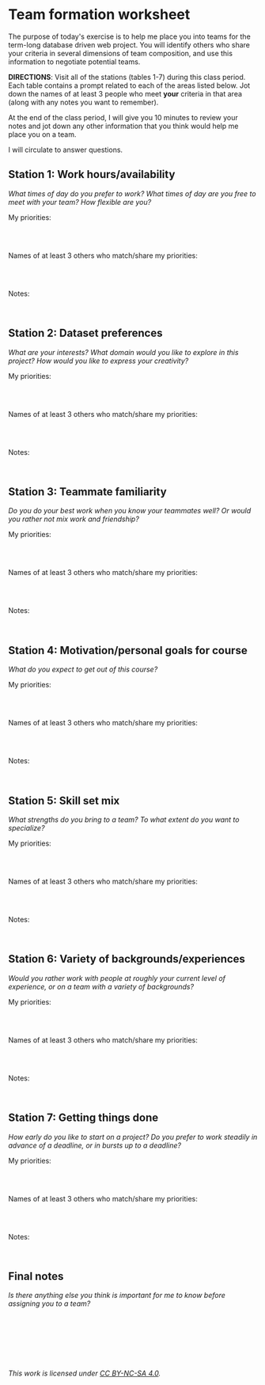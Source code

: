 # Team formation worksheet

The purpose of today's exercise is to help me place you into teams for the term-long database driven web project. You will identify others who share your criteria in several dimensions of team composition, and use this information to negotiate potential teams.

**DIRECTIONS**: Visit all of the stations (tables 1-7) during this class period. Each table contains a prompt related to each of the areas listed below. Jot down the names of at least 3 people who meet **your** criteria in that area (along with any notes you want to remember). 

At the end of the class period, I will give you 10 minutes to review your notes and jot down any other information that you think would help me place you on a team.

I will circulate to answer questions.

## Station 1: Work hours/availability
_What times of day do you prefer to work? What times of day are you free to meet with your team? How flexible are you?_

My priorities:
<pre>


</pre>
Names of at least 3 others who match/share my priorities:
<pre>


</pre>
Notes:
<pre>

</pre>

## Station 2: Dataset preferences
_What are your interests? What domain would you like to explore in this project? How would you like to express your creativity?_

My priorities:
<pre>


</pre>
Names of at least 3 others who match/share my priorities:
<pre>


</pre>
Notes:
<pre>

</pre>

## Station 3: Teammate familiarity
_Do you do your best work when you know your teammates well? Or would you rather not mix work and friendship?_

My priorities:
<pre>


</pre>
Names of at least 3 others who match/share my priorities:
<pre>


</pre>
Notes:
<pre>

</pre>

## Station 4: Motivation/personal goals for course
_What do you expect to get out of this course?_

My priorities:
<pre>


</pre>
Names of at least 3 others who match/share my priorities:
<pre>


</pre>
Notes:
<pre>

</pre>

## Station 5: Skill set mix
_What strengths do you bring to a team? To what extent do you want to specialize?_

My priorities:
<pre>


</pre>
Names of at least 3 others who match/share my priorities:
<pre>


</pre>
Notes:
<pre>

</pre>

## Station 6: Variety of backgrounds/experiences
_Would you rather work with people at roughly your current level of experience, or on a team with a variety of backgrounds?_

My priorities:
<pre>


</pre>
Names of at least 3 others who match/share my priorities:
<pre>


</pre>
Notes:
<pre>

</pre>

## Station 7: Getting things done
_How early do you like to start on a project? Do you prefer to work steadily in advance of a deadline, or in bursts up to a deadline?_

My priorities:
<pre>


</pre>
Names of at least 3 others who match/share my priorities:
<pre>


</pre>
Notes:
<pre>

</pre>

## Final notes
_Is there anything else you think is important for me to know before assigning you to a team?_
<pre>






</pre>

_This work is licensed under [CC BY-NC-SA 4.0](http://creativecommons.org/licenses/by-nc-sa/4.0/)._